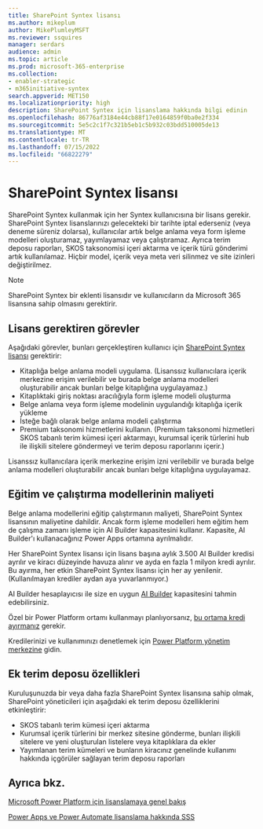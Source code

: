 ```yaml
---
title: SharePoint Syntex lisansı
ms.author: mikeplum
author: MikePlumleyMSFT
ms.reviewer: ssquires
manager: serdars
audience: admin
ms.topic: article
ms.prod: microsoft-365-enterprise
ms.collection:
- enabler-strategic
- m365initiative-syntex
search.appverid: MET150
ms.localizationpriority: high
description: SharePoint Syntex için lisanslama hakkında bilgi edinin
ms.openlocfilehash: 86776af3184e44cb88f17e0164859f0ba0e2f334
ms.sourcegitcommit: 5e5c2c1f7c321b5eb1c5b932c03bdd510005de13
ms.translationtype: MT
ms.contentlocale: tr-TR
ms.lasthandoff: 07/15/2022
ms.locfileid: "66822279"
---
```

# <a name="licensing-for-sharepoint-syntex"></a>SharePoint Syntex lisansı

SharePoint Syntex kullanmak için her Syntex kullanıcısına bir lisans gerekir. SharePoint Syntex lisanslarınızı gelecekteki bir tarihte iptal ederseniz (veya deneme süreniz dolarsa), kullanıcılar artık belge anlama veya form işleme modelleri oluşturamaz, yayımlayamaz veya çalıştıramaz. Ayrıca terim deposu raporları, SKOS taksonomisi içeri aktarma ve içerik türü gönderimi artık kullanılamaz. Hiçbir model, içerik veya meta veri silinmez ve site izinleri değiştirilmez.
 
> [!NOTE] 
> SharePoint Syntex bir eklenti lisansıdır ve kullanıcıların da Microsoft 365 lisansına sahip olmasını gerektirir.
 
## <a name="tasks-requiring-a-license"></a>Lisans gerektiren görevler
 
Aşağıdaki görevler, bunları gerçekleştiren kullanıcı için [SharePoint Syntex lisansı](https://www.microsoft.com/microsoft-365/enterprise/sharepoint-syntex) gerektirir:
 
- Kitaplığa belge anlama modeli uygulama. (Lisanssız kullanıcılara içerik merkezine erişim verilebilir ve burada belge anlama modelleri oluşturabilir ancak bunları belge kitaplığına uygulayamaz.)
- Kitaplıktaki giriş noktası aracılığıyla form işleme modeli oluşturma
- Belge anlama veya form işleme modelinin uygulandığı kitaplığa içerik yükleme
- İsteğe bağlı olarak belge anlama modeli çalıştırma
- Premium taksonomi hizmetlerini kullanın. (Premium taksonomi hizmetleri SKOS tabanlı terim kümesi içeri aktarmayı, kurumsal içerik türlerini hub ile ilişkili sitelere göndermeyi ve terim deposu raporlarını içerir.)

Lisanssız kullanıcılara içerik merkezine erişim izni verilebilir ve burada belge anlama modelleri oluşturabilir ancak bunları belge kitaplığına uygulayamaz.
 
## <a name="cost-of-training-and-running-models"></a>Eğitim ve çalıştırma modellerinin maliyeti
 
Belge anlama modellerini eğitip çalıştırmanın maliyeti, SharePoint Syntex lisansının maliyetine dahildir. Ancak form işleme modelleri hem eğitim hem de çalışma zamanı işleme için AI Builder kapasitesini kullanır. Kapasite, AI Builder'ı kullanacağınız Power Apps ortamına ayrılmalıdır.

Her SharePoint Syntex lisansı için lisans başına aylık 3.500 AI Builder kredisi ayrılır ve kiracı düzeyinde havuza alınır ve ayda en fazla 1 milyon kredi ayrılır. Bu ayırma, her etkin SharePoint Syntex lisansı için her ay yenilenir. (Kullanılmayan krediler aydan aya yuvarlanmıyor.) 

AI Builder hesaplayıcısı ile size en uygun [AI Builder](https://powerapps.microsoft.com/ai-builder-calculator) kapasitesini tahmin edebilirsiniz.

Özel bir Power Platform ortamı kullanmayı planlıyorsanız, [bu ortama kredi ayırmanız](/power-platform/admin/capacity-add-on) gerekir.

Kredilerinizi ve kullanımınızı denetlemek için [Power Platform yönetim merkezine](https://admin.powerplatform.microsoft.com/resources/capacity) gidin.
  
## <a name="additional-term-store-features"></a>Ek terim deposu özellikleri

Kuruluşunuzda bir veya daha fazla SharePoint Syntex lisansına sahip olmak, SharePoint yöneticileri için aşağıdaki ek terim deposu özelliklerini etkinleştirir:
 
- SKOS tabanlı terim kümesi içeri aktarma
- Kurumsal içerik türlerini bir merkez sitesine gönderme, bunları ilişkili sitelere ve yeni oluşturulan listelere veya kitaplıklara da ekler
- Yayımlanan terim kümeleri ve bunların kiracınız genelinde kullanımı hakkında içgörüler sağlayan terim deposu raporları


## <a name="see-also"></a>Ayrıca bkz.

[Microsoft Power Platform için lisanslamaya genel bakış](/power-platform/admin/pricing-billing-skus)

[Power Apps ve Power Automate lisanslama hakkında SSS](/power-platform/admin/powerapps-flow-licensing-faq)
